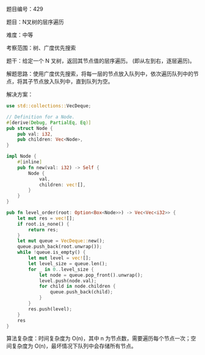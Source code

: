 题目编号：429

题目：N叉树的层序遍历

难度：中等

考察范围：树、广度优先搜索

题干：给定一个 N 叉树，返回其节点值的层序遍历。 (即从左到右，逐层遍历)。

解题思路：使用广度优先搜索，将每一层的节点放入队列中，依次遍历队列中的节点，将其子节点放入队列中，直到队列为空。

解决方案：

```rust
use std::collections::VecDeque;

// Definition for a Node.
#[derive(Debug, PartialEq, Eq)]
pub struct Node {
    pub val: i32,
    pub children: Vec<Node>,
}

impl Node {
    #[inline]
    pub fn new(val: i32) -> Self {
        Node {
            val,
            children: vec![],
        }
    }
}

pub fn level_order(root: Option<Box<Node>>) -> Vec<Vec<i32>> {
    let mut res = vec![];
    if root.is_none() {
        return res;
    }
    let mut queue = VecDeque::new();
    queue.push_back(root.unwrap());
    while !queue.is_empty() {
        let mut level = vec![];
        let level_size = queue.len();
        for _ in 0..level_size {
            let node = queue.pop_front().unwrap();
            level.push(node.val);
            for child in node.children {
                queue.push_back(child);
            }
        }
        res.push(level);
    }
    res
}
```

算法复杂度：时间复杂度为 O(n)，其中 n 为节点数，需要遍历每个节点一次；空间复杂度为 O(n)，最坏情况下队列中会存储所有节点。
